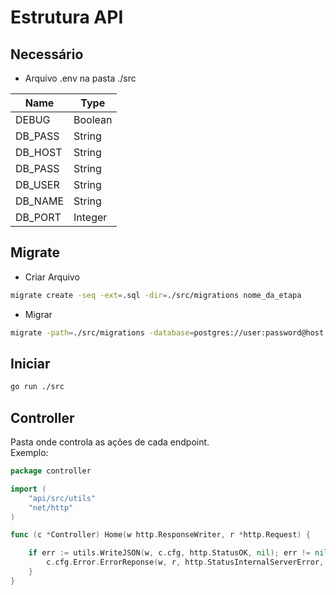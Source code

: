 # Estrutura API

## Necessário

- Arquivo .env na pasta ./src

| Name    | Type    |
|---------|---------|
| DEBUG   | Boolean |
| DB_PASS | String  |
| DB_HOST | String  |
| DB_PASS | String  |
| DB_USER | String  |
| DB_NAME | String  |
| DB_PORT | Integer |

## Migrate
 - Criar Arquivo
```bash
migrate create -seq -ext=.sql -dir=./src/migrations nome_da_etapa
 ```
- Migrar
```bash
migrate -path=./src/migrations -database=postgres://user:password@host:port/dbname up
``` 

## Iniciar
```bash
go run ./src
```
 
## Controller
Pasta onde controla as ações de cada endpoint.<br>
Exemplo:
```go
package controller

import (
	"api/src/utils"
	"net/http"
)

func (c *Controller) Home(w http.ResponseWriter, r *http.Request) {

	if err := utils.WriteJSON(w, c.cfg, http.StatusOK, nil); err != nil {
		c.cfg.Error.ErrorReponse(w, r, http.StatusInternalServerError, err.Error())
	}
}
```


